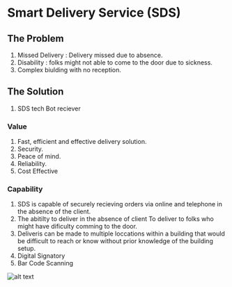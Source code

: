 # Smart Delivery Service (SDS)

## The Problem 
1) Missed Delivery : Delivery missed due to absence.
2) Disability : folks might not able to come to the door due to sickness.
3) Complex biulding with no reception.

## The Solution
1) SDS tech Bot reciever 

### Value
1) Fast, efficient and effective delivery solution.
2) Security.
3) Peace of  mind.
4) Reliability.
5) Cost Effective

### Capability
1) SDS is capable of securely recieving orders via online and telephone in the absence of the client.
2)  The abitilty to deliver in the absence of client 
To deliver to folks who might have dificulty comming to the door.
3) Deliveris can be made to multiple loccations within a building that would be difficult to reach or know without prior knowledge of the building setup.
4) Digital Signatory
5) Bar Code Scanning

![alt text](Untitled.jpg)